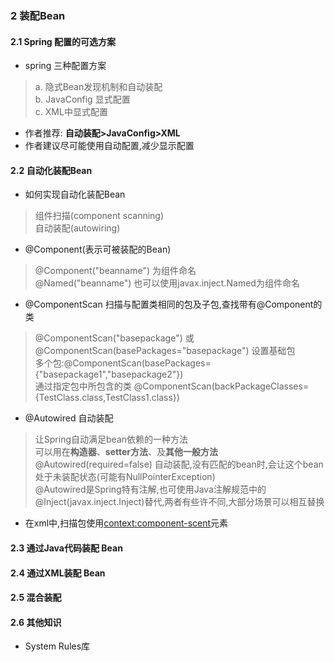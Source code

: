 ### 2 装配Bean

#### 2.1 Spring 配置的可选方案

* spring 三种配置方案
> a. 隐式Bean发现机制和自动装配   
> b. JavaConfig 显式配置   
> c. XML中显式配置   

* 作者推荐: **自动装配>JavaConfig>XML**
* 作者建议尽可能使用自动配置,减少显示配置

#### 2.2 自动化装配Bean

* 如何实现自动化装配Bean
> 组件扫描(component scanning)  
> 自动装配(autowiring)   

* @Component(表示可被装配的Bean)
>@Component("beanname") 为组件命名   
>@Named("beanname") 也可以使用javax.inject.Named为组件命名   

* @ComponentScan 扫描与配置类相同的包及子包,查找带有@Component的类
> @ComponentScan("basepackage") 或@ComponentScan(basePackages="basepackage") 设置基础包   
> 多个包:@ComponentScan(basePackages={"basepackage1","basepackage2"})    
> 通过指定包中所包含的类 @ComponentScan(backPackageClasses={TestClass.class,TestClass1.class})   

* @Autowired 自动装配
> 让Spring自动满足bean依赖的一种方法   
> 可以用在**构造器**、**setter方法**、及**其他一般方法**   
> @Autowired(required=false) 自动装配,没有匹配的bean时,会让这个bean处于未装配状态(可能有NullPointerException)   
> @Autowired是Spring特有注解,也可使用Java注解规范中的@Inject(javax.inject.Inject)替代,两者有些许不同,大部分场景可以相互替换   

* 在xml中,扫描包使用<context:component-scent>元素

#### 2.3 通过Java代码装配 Bean

#### 2.4 通过XML装配 Bean

#### 2.5 混合装配

#### 2.6 其他知识

* System Rules库
